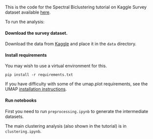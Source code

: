 This is the code for the Spectral Biclustering tutorial on Kaggle Survey dataset available [here](https://nikolay-shenkov.github.io/blog/survey/clustering/umap/2020/09/19/clustering-kaggle-survey.html).

To run the analysis: 

#### Download the survey dataset.

Download the data from [Kaggle](https://www.kaggle.com/c/kaggle-survey-2019/data) and place it in the `data` directory.

#### Install requirements

You may wish to use a virtual environment for this.

```pip install -r requirements.txt```

If you have difficulty with some of the umap.plot requirements, see the UMAP [installation instructions](https://pypi.org/project/umap-learn/).

#### Run notebooks
First you need to run `preprocessing.ipynb` to generate the intermediate datasets.

The main clustering analysis (also shown in the tutorial) is in `clustering.ipynb`.
